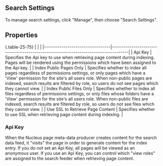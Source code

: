 ## Search Settings
To manage search settings, click "Manage", then choose "Search Settings".

## Properties
{.table-25-75}
|                                  |                                                                                      |
|----------------------------------|--------------------------------------------------------------------------------------|
| Api Key                          | Specifies the Api key to use when retrieving page content during indexing.  Pages will be rendered using the permissions which have been assigned to the Api key.  |
| Index Public Pages Only          | Specifies whether to index all pages regardless of permissions settings, or only pages which have a 'View' permission for the site's all users role.  When non-public pages are indexed, search results are filtered by role, so users do not see pages which they cannot view. |
| Index Public Files Only          | Specifies whether to index all files regardless of permissions settings, or only files whose folders have a 'View' permission for the site's all users role.  When non-public files are indexed, search results are filtered by role, so users do not see files which they cannot view.  |
| Use SSL to Retrieve Page Content | Specifies whether to use SSL when retrieving page content during indexing.  |

### Api Key
When the Nucleus page meta-data producer creates content for the search data feed, it "visits" the page in order to generate content for the index 
entry.  If you do not set an Api Key, all pages will be viewed as an anonymous user.  If you use an Api Key, you can control which "view roles" are 
assigned to the search feeder when retrieving page content.
